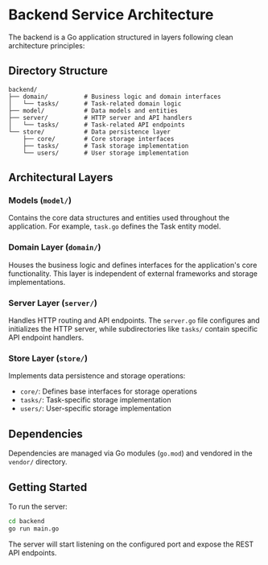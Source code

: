 # Backend Service Architecture

The backend is a Go application structured in layers following clean architecture principles:

## Directory Structure

```
backend/
├── domain/          # Business logic and domain interfaces
│   └── tasks/       # Task-related domain logic
├── model/           # Data models and entities
├── server/          # HTTP server and API handlers
│   └── tasks/       # Task-related API endpoints
└── store/           # Data persistence layer
    ├── core/        # Core storage interfaces
    ├── tasks/       # Task storage implementation
    └── users/       # User storage implementation
```

## Architectural Layers

### Models (`model/`)
Contains the core data structures and entities used throughout the application. For example, `task.go` defines the Task entity model.

### Domain Layer (`domain/`)
Houses the business logic and defines interfaces for the application's core functionality. This layer is independent of external frameworks and storage implementations.

### Server Layer (`server/`)
Handles HTTP routing and API endpoints. The `server.go` file configures and initializes the HTTP server, while subdirectories like `tasks/` contain specific API endpoint handlers.

### Store Layer (`store/`)
Implements data persistence and storage operations:
- `core/`: Defines base interfaces for storage operations
- `tasks/`: Task-specific storage implementation
- `users/`: User-specific storage implementation

## Dependencies
Dependencies are managed via Go modules (`go.mod`) and vendored in the `vendor/` directory.

## Getting Started

To run the server:

```bash
cd backend
go run main.go
```

The server will start listening on the configured port and expose the REST API endpoints.